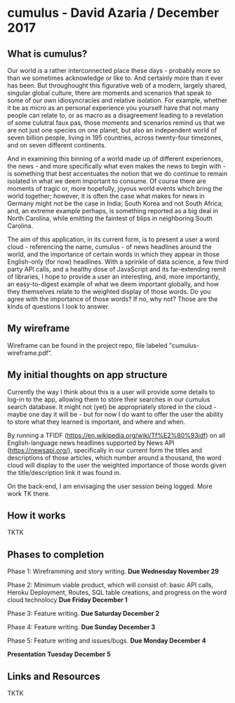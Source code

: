 # cumulus - David Azaria / December 2017

## What is cumulus?

Our world is a rather interconnected place these days - probably more so than we sometimes acknowledge or like to. And certainly more than it ever has been. But throughought this figurative web of a modern, largely shared, singular global culture, there are moments and scenarios that speak to some of our own idiosyncracies and relative isolation. For example, whether it be as micro as an personal experience you yourself have that not many people can relate to, or as macro as a disagreement leading to a revelation of some culutral faux pas, those moments and scenarios remind us that we are not just one species on one planet, but also an independent world of seven billion people, living in 195 countries, across twenty-four timezones, and on seven different continents. 

And in examining this binning of a world made up of different experiences, the news - and more specifically what even makes the news to begin with - is something that best accentuates the notion that we do continue to remain isolated in what we deem important to consume. Of course there are moments of tragic or, more hopefully, joyous world events which bring the world together; however, it is often the case what makes for news in Germany might not be the case in India; South Korea and not South Africa; and, an extreme example perhaps, is something reported as a big deal in North Carolina, while emitting the faintest of blips in neighboring South Carolina.  

The aim of this application, in its current form, is to present a user a word cloud - referencing the name, cumulus - of news headlines around the world, and the importance of certain words in which they appear in those English-only (for now) headlines. With a sprinkle of data science, a few third party API calls, and a healthy dose of JavaScript and its far-extending remit of libraries, I hope to provide a user an interesting, and, more importantly, an easy-to-digest example of what we deem important globally, and how they themselves relate to the weighted display of those words. Do you agree with the importance of those words? If no, why not? Those are the kinds of questions I look to answer. 

## My wireframe

Wireframe can be found in the project repo, file labeled "cumulus-wireframe.pdf".

## My initial thoughts on app structure

Currently the way I think about this is a user will provide some details to log-in to the app, allowing them to store their searches in our cumulus search database. It might not (yet) be appropriately stored in the cloud - maybe one day it will be - but for now I do want to offer the user the ability to store what they learned is important, and where and when.  

By running a TFIDF (https://en.wikipedia.org/wiki/Tf%E2%80%93idf) on all English-language news headlines supported by News API (https://newsapi.org/), specifically in our current form the titles and descriptions of those articles, which number around a thousand, the word cloud will display to the user the weighted importance of those words given the title/description link it was found in. 

On the back-end, I am envisaging the user session being logged. More work TK there.  

## How it works

TKTK

## Phases to completion

Phase 1: Wireframming and story writing. **Due Wednesday November 29**

Phase 2: Minimum viable product, which will consist of: basic API calls, Heroku Deployment, Routes, SQL table creations, and progress on the word cloud technolocy **Due Friday December 1**

Phase 3: Feature writing. **Due Saturday December 2**

Phase 4: Feature writing. **Due Sunday December 3** 

Phase 5: Feature writing and issues/bugs. **Due Monday December 4**

**Presentation** **Tuesday December 5**

## Links and Resources

TKTK
